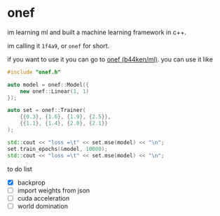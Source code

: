 # onef
im learning ml and built a machine learning framework in c++. 

im calling it `1f4a9`, or `onef` for short.

if you want to use it you can go to [onef (b44ken/ml)](https://github.com/B44ken/ml/tree/main/onef). you can use it like

```c++
#include "onef.h"

auto model = onef::Model({
    new onef::Linear(1, 1)
});

auto set = onef::Trainer(
    {{0.3}, {1.6}, {1.9}, {2.5}},
    {{1.1}, {1.4}, {2.0}, {2.1}}
);

std::cout << "loss =\t" << set.mse(model) << "\n";
set.train_epochs(&model, 10000);
std::cout << "loss =\t" << set.mse(model) << "\n";
```

to do list

- [x] backprop
- [ ] import weights from json
- [ ] cuda acceleration
- [ ] world domination

